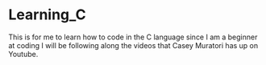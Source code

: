# Learning_C
This is for me to learn how to code in the C language since I am a beginner at coding I will be following along the videos that Casey Muratori has up on Youtube.
